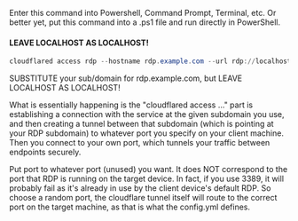 Enter this command into Powershell, Command Prompt, Terminal, etc. Or better yet, put this command into a .ps1 file and run directly in PowerShell. 

#### LEAVE LOCALHOST AS LOCALHOST!

```PowerShell
cloudflared access rdp --hostname rdp.example.com --url rdp://localhost:3390
```

SUBSTITUTE your sub/domain for rdp.example.com, but LEAVE LOCALHOST AS LOCALHOST!

What is essentially happening is the "cloudflared access ..." part is establishing a connection with the service at the given subdomain you use, and then creating a tunnel between that subdomain (which is pointing at your RDP subdomain) to whatever port you specify on your client machine. Then you connect to  your own port, which tunnels your traffic between endpoints securely. 

Put port to whatever port (unused) you want. It does NOT correspond to the port that RDP is running
on the target device. In fact, if you use 3389, it will probably fail as it's already in use by 
the client device's default RDP. So choose a random port, the cloudflare tunnel itself will route 
to the correct port on the target machine, as that is what the config.yml defines.
